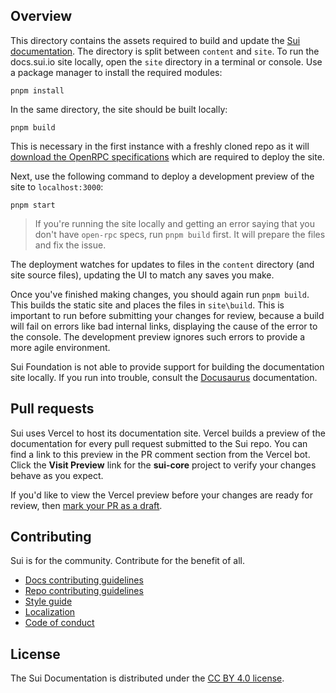 ## Overview

This directory contains the assets required to build and update the [Sui documentation](https://docs.sui.io). The directory is split between `content` and `site`. To run the docs.sui.io site locally, open the `site` directory in a terminal or console. Use a package manager to install the required modules:

```shell
pnpm install
```

In the same directory, the site should be built locally:

```shell
pnpm build
```

This is necessary in the first instance with a freshly cloned repo as it will [download the OpenRPC specifications](/docs/site/src/utils/getopenrpcspecs.js) which are required to deploy the site.

Next, use the following command to deploy a development preview of the site to `localhost:3000`:

```shell
pnpm start
```

> If you're running the site locally and getting an error saying that you don't have `open-rpc` specs, run `pnpm build` first. It will prepare the files and fix the issue.

The deployment watches for updates to files in the `content` directory (and site source files), updating the UI to match any saves you make. 

Once you've finished making changes, you should again run `pnpm build`. This builds the static site and places the files in `site\build`. This is important to run before submitting your changes for review, because a build will fail on errors like bad internal links, displaying the cause of the error to the console. The development preview ignores such errors to provide a more agile environment.

Sui Foundation is not able to provide support for building the documentation site locally. If you run into trouble, consult the [Docusaurus](https://docusaurus.io/) documentation.

## Pull requests

Sui uses Vercel to host its documentation site. Vercel builds a preview of the documentation for every pull request submitted to the Sui repo. You can find a link to this preview in the PR comment section from the Vercel bot. Click the **Visit Preview** link for the **sui-core** project to verify your changes behave as you expect.

If you'd like to view the Vercel preview before your changes are ready for review, then [mark your PR as a draft](https://github.blog/2019-02-14-introducing-draft-pull-requests/).



## Contributing

Sui is for the community. Contribute for the benefit of all.

- [Docs contributing guidelines](https://docs.sui.io/references/contribute/contribution-process)
- [Repo contributing guidelines](https://docs.sui.io/contribute-to-sui-repos)
- [Style guide](https://docs.sui.io/style-guide)
- [Localization](https://docs.sui.io/localize-sui-docs)
- [Code of conduct](https://docs.sui.io/contribute/code-of-conduct)

## License

The Sui Documentation is distributed under the [CC BY 4.0 license](../LICENSE-docs).
